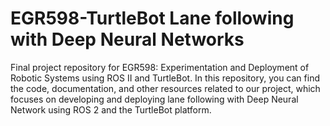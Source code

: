 # EGR598-TurtleBot Lane following with Deep Neural Networks
Final project repository for EGR598: Experimentation and Deployment of Robotic Systems using ROS II and TurtleBot. In this repository, you can find the code, documentation, and other resources related to our project, which focuses on developing and deploying lane following with Deep Neural Network using ROS 2 and the TurtleBot platform.
